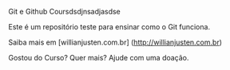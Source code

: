 Git e Github Coursdsdjnsadjasdse

Este é um repositório teste para ensinar como o Git funciona.

Saiba mais em [willianjusten.com.br] (http://willianjusten.com.br)


Gostou do Curso? Quer mais? Ajude com uma doação.

